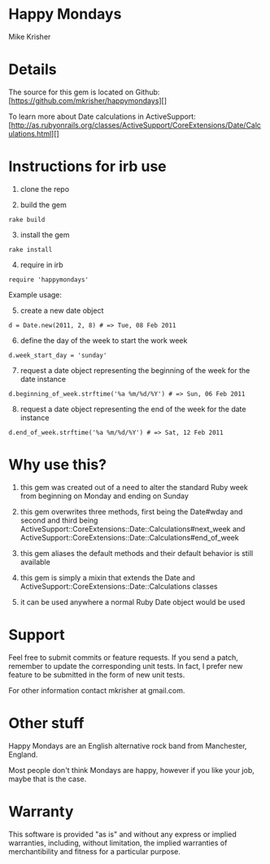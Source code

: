 Happy Mondays
=============
Mike Krisher

Details
=======

The source for this gem is located on Github:
[https://github.com/mkrisher/happymondays][]

To learn more about Date calculations in ActiveSupport:
[http://as.rubyonrails.org/classes/ActiveSupport/CoreExtensions/Date/Calculations.html][]

[https://github.com/mkrisher/happymondays]: https://github.com/mkrisher/happymondays
[http://as.rubyonrails.org/classes/ActiveSupport/CoreExtensions/Date/Calculations.html]: http://as.rubyonrails.org/classes/ActiveSupport/CoreExtensions/Date/Calculations.html

Instructions for irb use
===================================

1) clone the repo

2) build the gem

  `rake build`

3) install the gem

  `rake install`

4) require in irb

  `require 'happymondays'`

Example usage:

5) create a new date object

  `d = Date.new(2011, 2, 8) # => Tue, 08 Feb 2011`

6) define the day of the week to start the work week

  `d.week_start_day = 'sunday'`

7) request a date object representing the beginning of the week for the date instance

  `d.beginning_of_week.strftime('%a %m/%d/%Y') # => Sun, 06 Feb 2011`

8) request a date object representing the end of the week for the date instance

  `d.end_of_week.strftime('%a %m/%d/%Y') # => Sat, 12 Feb 2011`

Why use this?
===================================

1) this gem was created out of a need to alter the standard Ruby week from beginning on Monday and ending on Sunday

2) this gem overwrites three methods, first being the Date#wday and second and third being
  ActiveSupport::CoreExtensions::Date::Calculations#next_week and ActiveSupport::CoreExtensions::Date::Calculations#end_of_week

3) this gem aliases the default methods and their default behavior is still available

4) this gem is simply a mixin that extends the Date and ActiveSupport::CoreExtensions::Date::Calculations classes

5) it can be used anywhere a normal Ruby Date object would be used

Support
==================================

Feel free to submit commits or feature requests.  If you send a patch,
remember to update the corresponding unit tests.  In fact, I prefer
new feature to be submitted in the form of new unit tests.

For other information contact
mkrisher at gmail.com.

Other stuff
=================================

Happy Mondays are an English alternative rock band from Manchester, England.

Most people don't think Mondays are happy, however if you like your job, maybe that is the case.

Warranty
=================================

This software is provided "as is" and without any express or
implied warranties, including, without limitation, the implied
warranties of merchantibility and fitness for a particular
purpose.

